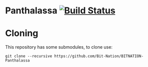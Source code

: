 # Panthalassa [![Build Status](https://travis-ci.org/Bit-Nation/BITNATION-Panthalassa.svg?branch=master)](https://travis-ci.org/Bit-Nation/BITNATION-Panthalassa)

# Cloning

This repository has some submodules, to clone use:
```
git clone --recursive https://github.com/Bit-Nation/BITNATION-Panthalassa
```
